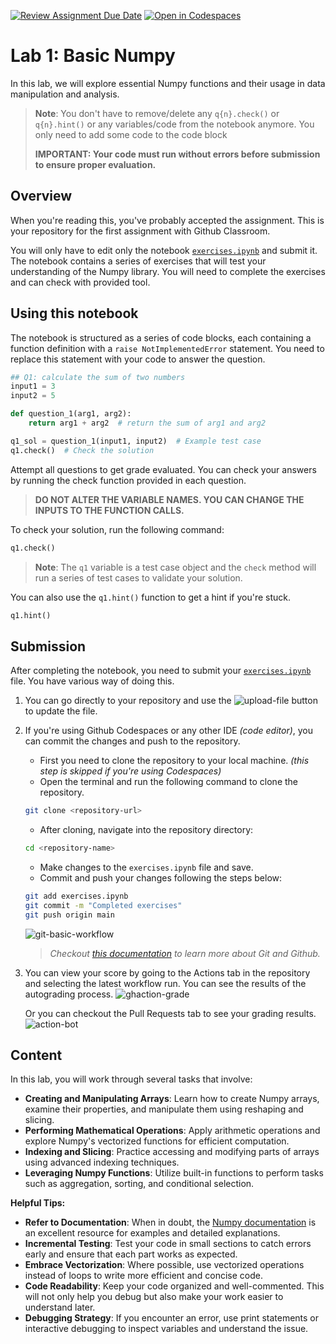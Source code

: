[![Review Assignment Due Date](https://classroom.github.com/assets/deadline-readme-button-22041afd0340ce965d47ae6ef1cefeee28c7c493a6346c4f15d667ab976d596c.svg)](https://classroom.github.com/a/G2ew6l2g)
[![Open in Codespaces](https://classroom.github.com/assets/launch-codespace-2972f46106e565e64193e422d61a12cf1da4916b45550586e14ef0a7c637dd04.svg)](https://classroom.github.com/open-in-codespaces?assignment_repo_id=18817291)
# Lab 1: Basic Numpy

In this lab, we will explore essential Numpy functions and their usage in data manipulation and analysis.

> **Note**: You don't have to remove/delete any `q{n}.check()` or `q{n}.hint()` or any variables/code from the notebook anymore. You only need to add some code to the code block
>
>
> **IMPORTANT: Your code must run without errors before submission to ensure proper evaluation.**

## Overview

When you're reading this, you've probably accepted the assignment. This is your repository for the first assignment with Github Classroom.

You will only have to edit only the notebook [`exercises.ipynb`](exercises.ipynb) and submit it. The notebook contains a series of exercises that will test your understanding of the Numpy library. You will need to complete the exercises and can check with provided tool.

## Using this notebook

The notebook is structured as a series of code blocks, each containing a function definition with a `raise NotImplementedError` statement. You need to replace this statement with your code to answer the question.

```python
## Q1: calculate the sum of two numbers
input1 = 3
input2 = 5

def question_1(arg1, arg2):
    return arg1 + arg2  # return the sum of arg1 and arg2

q1_sol = question_1(input1, input2)  # Example test case
q1.check()  # Check the solution
```

Attempt all questions to get grade evaluated. You can check your answers by running the check function provided in each question.

> **DO NOT ALTER THE VARIABLE NAMES. YOU CAN CHANGE THE INPUTS TO THE FUNCTION CALLS.**

To check your solution, run the following command:

```python
q1.check()
```

> **Note**: The `q1` variable is a test case object and the `check` method will run a series of test cases to validate your solution.

You can also use the `q1.hint()` function to get a hint if you're stuck.

```python
q1.hint()
```

## Submission

After completing the notebook, you need to submit your [`exercises.ipynb`](exercises.ipynb) file. You have various way of doing this.

1. You can go directly to your repository and use the ![upload-file](https://github.com/user-attachments/assets/17bb42af-20f2-40de-9e64-0e64295d1d31) button to update the file.
2. If you're using Github Codespaces or any other IDE *(code editor)*, you can commit the changes and push to the repository.
    - First you need to clone the repository to your local machine. *(this step is skipped if you're using Codespaces)*
    - Open the terminal and run the following command to clone the repository.

    ```bash
    git clone <repository-url>
    ```

    - After cloning, navigate into the repository directory:

    ```bash
    cd <repository-name>
    ```

    - Make changes to the `exercises.ipynb` file and save.
    - Commit and push your changes following the steps below:

    ```bash
    git add exercises.ipynb
    git commit -m "Completed exercises"
    git push origin main
    ```

    ![git-basic-workflow](./assets/git-basic-workflow.png)

    > *Checkout [this documentation](https://docs.github.com/en/get-started/start-your-journey/git-and-github-learning-resources) to learn more about Git and Github.*

3. You can view your score by going to the Actions tab in the repository and selecting the latest workflow run. You can see the results of the autograding process.
    ![ghaction-grade](assets/autograding-github-action.png)

    Or you can checkout the Pull Requests tab to see your grading results.
    ![action-bot](assets/github-action-bot.png)

## Content

In this lab, you will work through several tasks that involve:

- **Creating and Manipulating Arrays**: Learn how to create Numpy arrays, examine their properties, and manipulate them using reshaping and slicing.
- **Performing Mathematical Operations**: Apply arithmetic operations and explore Numpy's vectorized functions for efficient computation.
- **Indexing and Slicing**: Practice accessing and modifying parts of arrays using advanced indexing techniques.
- **Leveraging Numpy Functions**: Utilize built-in functions to perform tasks such as aggregation, sorting, and conditional selection.

**Helpful Tips:**

- **Refer to Documentation**: When in doubt, the [Numpy documentation](https://numpy.org/doc/stable/) is an excellent resource for examples and detailed explanations.
- **Incremental Testing**: Test your code in small sections to catch errors early and ensure that each part works as expected.
- **Embrace Vectorization**: Where possible, use vectorized operations instead of loops to write more efficient and concise code.
- **Code Readability**: Keep your code organized and well-commented. This will not only help you debug but also make your work easier to understand later.
- **Debugging Strategy**: If you encounter an error, use print statements or interactive debugging to inspect variables and understand the issue.
